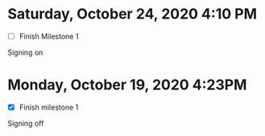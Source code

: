 # Saturday, October 24, 2020 4:10 PM
- [ ] Finish Milestone 1

Signing on 

# Monday, October 19, 2020 4:23PM
- [X] Finish milestone 1

Signing off 